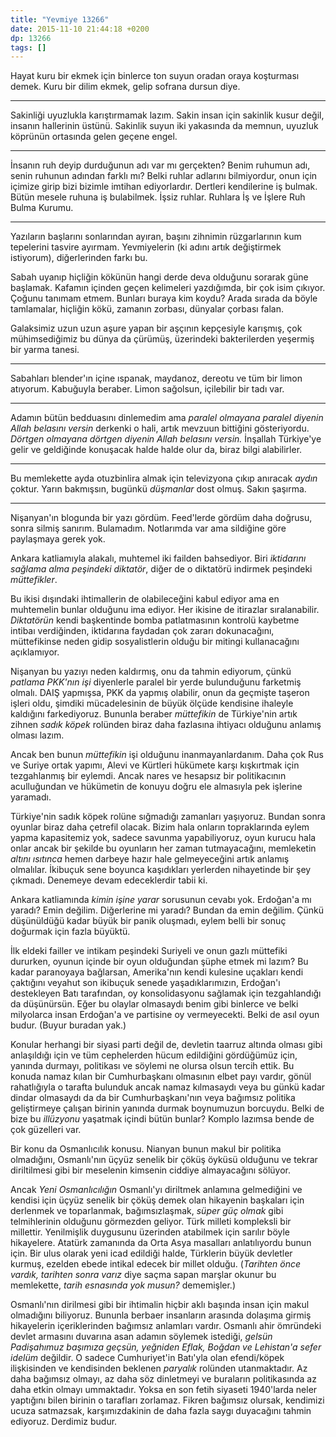 ```yaml
---
title: "Yevmiye 13266"
date: 2015-11-10 21:44:18 +0200
dp: 13266
tags: []
---
```


Hayat kuru bir ekmek için binlerce ton suyun oradan oraya koşturması demek. Kuru
bir dilim ekmek, gelip sofrana dursun diye.

------

Sakinliği uyuzlukla karıştırmamak lazım. Sakin insan için sakinlik kusur değil,
insanın hallerinin üstünü. Sakinlik suyun iki yakasında da memnun, uyuzluk
köprünün ortasında gelen geçene engel. 

------

İnsanın ruh deyip durduğunun adı var mı gerçekten? Benim ruhumun adı, senin
ruhunun adından farklı mı? Belki ruhlar adlarını bilmiyordur, onun için içimize
girip bizi bizimle imtihan ediyorlardır. Dertleri kendilerine iş bulmak. Bütün
mesele ruhuna iş bulabilmek. İşsiz ruhlar. Ruhlara İş ve İşlere Ruh Bulma
Kurumu.

------

Yazıların başlarını sonlarından ayıran, başını zihnimin rüzgarlarının kum
tepelerini tasvire ayırmam. Yevmiyelerin (ki adını artık değiştirmek istiyorum),
diğerlerinden farkı bu.

Sabah uyanıp hiçliğin kökünün hangi derde deva olduğunu sorarak güne
başlamak. Kafamın içinden geçen kelimeleri yazdığımda, bir çok isim
çıkıyor. Çoğunu tanımam etmem. Bunları buraya kim koydu? Arada sırada da böyle
tamlamalar, hiçliğin kökü, zamanın zorbası, dünyalar çorbası falan.

Galaksimiz uzun uzun aşure yapan bir aşçının kepçesiyle karışmış, çok
mühimsediğimiz bu dünya da çürümüş, üzerindeki bakterilerden yeşermiş bir yarma
tanesi.

------

Sabahları blender'ın içine ıspanak, maydanoz, dereotu ve tüm bir limon
atıyorum. Kabuğuyla beraber. Limon sağolsun, içilebilir bir tadı var. 

------

Adamın bütün bedduasını dinlemedim ama *paralel olmayana paralel diyenin Allah
belasını versin* derkenki o hali, artık mevzuun bittiğini gösteriyordu. *Dörtgen
olmayana dörtgen diyenin Allah belasını versin.* İnşallah Türkiye'ye gelir ve
geldiğinde konuşacak halde halde olur da, biraz bilgi alabilirler.

------

Bu memlekette ayda otuzbinlira almak için televizyona çıkıp anıracak *aydın*
çoktur. Yarın bakmışsın, bugünkü *düşmanlar* dost olmuş. Sakın şaşırma.

------

Nişanyan'ın blogunda bir yazı gördüm. Feed'lerde gördüm daha doğrusu, sonra
silmiş sanırım. Bulamadım. Notlarımda var ama sildiğine göre paylaşmaya gerek
yok.

Ankara katliamıyla alakalı, muhtemel iki failden bahsediyor. Biri *iktidarını
sağlama alma peşindeki diktatör*, diğer de o diktatörü indirmek peşindeki
*müttefikler*.

Bu ikisi dışındaki ihtimallerin de olabileceğini kabul ediyor ama en muhtemelin
bunlar olduğunu ima ediyor. Her ikisine de itirazlar sıralanabilir. *Diktatörün*
kendi başkentinde bomba patlatmasının kontrolü kaybetme intibaı verdiğinden,
iktidarına faydadan çok zararı dokunacağını, müttefikinse neden gidip
sosyalistlerin olduğu bir mitingi kullanacağını açıklamıyor.

Nişanyan bu yazıyı neden kaldırmış, onu da tahmin ediyorum, çünkü *patlama
PKK'nın işi* diyenlerle paralel bir yerde bulunduğunu farketmiş olmalı. DAIŞ
yapmışsa, PKK da yapmış olabilir, onun da geçmişte taşeron işleri oldu, şimdiki
mücadelesinin de büyük ölçüde kendisine ihaleyle kaldığını farkediyoruz. Bununla
beraber *müttefikin* de Türkiye'nin artık zihnen *sadık köpek* rolünden biraz
daha fazlasına ihtiyacı olduğunu anlamış olması lazım.

Ancak ben bunun *müttefikin* işi olduğunu inanmayanlardanım. Daha çok Rus ve
Suriye ortak yapımı, Alevi ve Kürtleri hükümete karşı kışkırtmak için
tezgahlanmış bir eylemdi. Ancak nares ve hesapsız bir politikacının aculluğundan
ve hükümetin de konuyu doğru ele almasıyla pek işlerine yaramadı.

Türkiye'nin sadık köpek rolüne sığmadığı zamanları yaşıyoruz. Bundan sonra
oyunlar biraz daha çetrefil olacak. Bizim hala onların topraklarında eylem yapma
kapasitemiz yok, sadece savunma yapabiliyoruz, oyun kurucu hala onlar ancak bir
şekilde bu oyunların her zaman tutmayacağını, memleketin *altını ısıtınca* hemen
darbeye hazır hale gelmeyeceğini artık anlamış olmalılar. İkibuçuk sene boyunca
kaşıdıkları yerlerden nihayetinde bir şey çıkmadı. Denemeye devam edeceklerdir
tabii ki.

Ankara katliamında *kimin işine yarar* sorusunun cevabı yok.  Erdoğan'a mı
yaradı? Emin değilim. Diğerlerine mi yaradı? Bundan da emin değilim. Çünkü
düşünüldüğü kadar büyük bir panik oluşmadı, eylem belli bir sonuç doğurmak için
fazla büyüktü. 

İlk eldeki failler ve intikam peşindeki Suriyeli ve onun gazlı müttefiki
dururken, oyunun içinde bir oyun olduğundan şüphe etmek mi lazım? Bu kadar
paranoyaya bağlarsan, Amerika'nın kendi kulesine uçakları kendi çaktığını
veyahut son ikibuçuk senede yaşadıklarımızın, Erdoğan'ı destekleyen Batı
tarafından, oy konsolidasyonu sağlamak için tezgahlandığı da düşünürsün. Eğer bu
olaylar olmasaydı benim gibi binlerce ve belki milyolarca insan Erdoğan'a ve
partisine oy vermeyecekti. Belki de asıl oyun budur. (Buyur buradan yak.)

Konular herhangi bir siyasi parti değil de, devletin taarruz altında olması gibi
anlaşıldığı için ve tüm cephelerden hücum edildiğini gördüğümüz için, yanında
durmayı, politikası ve söylemi ne olursa olsun tercih ettik. Bu konuda namaz
kılan bir Cumhurbaşkanı olmasının elbet payı vardır, gönül rahatlığıyla o
tarafta bulunduk ancak namaz kılmasaydı veya bu günkü kadar dindar olmasaydı da
da bir Cumhurbaşkanı'nın veya bağımsız politika geliştirmeye çalışan birinin
yanında durmak boynumuzun borcuydu. Belki de bize bu *illüzyonu* yaşatmak içindi
bütün bunlar? Komplo lazımsa bende de çok güzelleri var. 

Bir konu da Osmanlıcılık konusu. Nianyan bunun makul bir politika olmadığını,
Osmanlı'nın üçyüz senelik bir çöküş öyküsü olduğunu ve tekrar diriltilmesi
gibi bir meselenin kimsenin ciddiye almayacağını sölüyor.

Ancak *Yeni Osmanlıcılığın* Osmanlı'yı diriltmek anlamına gelmediğini ve kendisi
için üçyüz senelik bir çöküş demek olan hikayenin başkaları için derlenmek ve
toparlanmak, bağımsızlaşmak, *süper güç olmak* gibi telmihlerinin olduğunu
görmezden geliyor. Türk milleti kompleksli bir millettir. Yenilmişlik duygusunu
üzerinden atabilmek için sarılır böyle hikayelere. Atatürk zamanında da Orta
Asya masalları anlatılıyordu bunun için. Bir ulus olarak yeni icad edildiği
halde, Türklerin büyük devletler kurmuş, ezelden ebede intikal edecek bir millet
olduğu. (*Tarihten önce vardık, tarihten sonra varız* diye saçma sapan marşlar
okunur bu memlekette, *tarih esnasında yok musun?* dememişler.) 

Osmanlı'nın dirilmesi gibi bir ihtimalin hiçbir aklı başında insan için makul
olmadığını biliyoruz. Bununla berbaer insanların arasında dolaşıma girmiş
hikayelerin içeriklerinden bağımsız anlamları vardır. Osmanlı ahir ömründeki
devlet armasını duvarına asan adamın söylemek istediği, *gelsün Padişahımuz
başımıza geçsün, yeğniden Eflak, Boğdan ve Lehistan'a sefer idelüm* değildir. O
sadece Cumhuriyet'in Batı'yla olan efendi/köpek ilişkisinden ve kendisinden
beklenen *paryalık* rolünden utanmaktadır. Az daha bağımsız olmayı, az daha söz
dinletmeyi ve buraların politikasında az daha etkin olmayı ummaktadır. Yoksa en
son fetih siyaseti 1940'larda neler yaptığını bilen birinin o tarafları
zorlamaz. Fikren bağımsız olursak, kendimizi ucuza satmazsak, karşımızdakinin de
daha fazla saygı duyacağını tahmin ediyoruz. Derdimiz budur.

